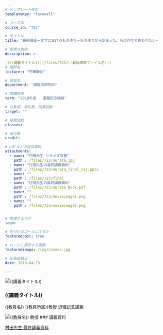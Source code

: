 ```yaml
---
# テンプレート指定
templateKey: "farewell"

# コースID
course_id: "723"

# タイトル
title: "最終講義ー化学におけるもの作り＝もの作りから始まった、もの作りで終わりたい＝-723-2018"

# 簡単な説明
description: >-

![((講義タイトル))](/files/723/((看板画像ファイル名))) 
# 講師名
lecturer: "村田静昭"

# 部局名
department: "環境学研究科"

# 開講時限
term: "2018年度	退職記念講義"

# 対象者、単位数、授業回数
target: ""

# 授業回数
classes: 

# 単位数
credit: 

# pdfなどの追加資料
attachments: 
  - name: "村田先生 リサイズ写真" 
    path : /files/723/murata.jpg
  - name: "村田先生の最終講義資料" 
    path : /files/723/murata_final_rej.pptx
  - name: "" 
    path : /files/723/final
  - name: "村田先生の最終講義資料" 
    path : /files/723/murata_book.pdf
  - name: "" 
    path : /files/723/movieimage1.png
  - name: "" 
    path : /files/723/movieimage2.png


# 関連するタグ
tags:

# 色付けのロールにするか
featuredpost: true

# ロールに表示する画像
featuredimage: /img/chemex.jpg

# 記事投稿日
date: 2019-04-23

---
```


![((講義タイトル))](/files/723/((看板画像ファイル名))) 
### ((講義タイトル)) 

((教員名)) ((教員所属))教授 退職記念講義

![((教員名)) 教授](/files/723/murata.jpg)  ### 講義資料 


[村田先生 最終講義資料](/files/723/murata_book.pdf) 
